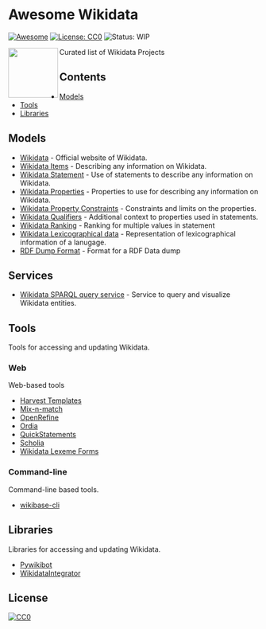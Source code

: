 # Awesome Wikidata
[![Awesome](https://awesome.re/badge.svg)](https://awesome.re) [![License: CC0](https://img.shields.io/badge/License-CC0-lightgrey.svg)](https://creativecommons.org/publicdomain/zero/1.0/) ![Status: WIP](https://img.shields.io/badge/status-WIP-red.svg)


[<img src="https://www.wikidata.org/static/images/project-logos/wikidatawiki.png" align="left" width="100">]([https://activitypub.rocks/](https://www.wikidata.org/wiki/Wikidata:Main_Page))

Curated list of Wikidata Projects

## Contents
* [Models](#models)
* [Tools](#tools)
* [Libraries](#libraries)

## Models
- [Wikidata](https://www.wikidata.org/wiki/Wikidata:Main_Page) - Official website of Wikidata.
- [Wikidata Items](https://www.wikidata.org/wiki/Help:Items) - Describing any information on Wikidata.
- [Wikidata Statement](https://www.wikidata.org/wiki/Help:Statements) - Use of statements to describe any information on Wikidata.
- [Wikidata Properties](https://www.wikidata.org/wiki/Help:Properties) - Properties to use for describing any information on Wikidata.
- [Wikidata Property Constraints](https://www.wikidata.org/wiki/Help:Property_constraints_portal) - Constraints and limits on the properties.
- [Wikidata Qualifiers](https://www.wikidata.org/wiki/Help:Qualifiers) - Additional context to properties used in statements.
- [Wikidata Ranking](https://www.wikidata.org/wiki/Help:Ranking) - Ranking for multiple values in statement
- [Wikidata Lexicographical data](https://www.wikidata.org/wiki/Wikidata:Lexicographical_data) - Representation of lexicographical information of a lanugage.
- [RDF Dump Format](https://www.mediawiki.org/wiki/Wikibase/Indexing/RDF_Dump_Format) - Format for a RDF Data dump

## Services
- [Wikidata SPARQL query service](https://www.wikidata.org/wiki/Wikidata:SPARQL_query_service) - Service to query and visualize Wikidata entities.

## Tools
Tools for accessing and updating Wikidata.

### Web
Web-based tools
- [Harvest Templates](https://pltools.toolforge.org/harvesttemplates)
- [Mix-n-match](https://tools.wmflabs.org/mix-n-match/#/)
- [OpenRefine](https://github.com/OpenRefine/OpenRefine)
- [Ordia](https://tools.wmflabs.org/ordia/)
- [QuickStatements](https://tools.wmflabs.org/quickstatements)
- [Scholia](https://scholia.toolforge.org/)
- [Wikidata Lexeme Forms](https://lexeme-forms.toolforge.org/)

### Command-line
Command-line based tools.
- [wikibase-cli](https://github.com/maxlath/wikibase-cli)

## Libraries
Libraries for accessing and updating Wikidata.
- [Pywikibot](https://github.com/wikimedia/pywikibot)
- [WikidataIntegrator](https://github.com/SuLab/WikidataIntegrator)


## License

[![CC0](http://mirrors.creativecommons.org/presskit/buttons/88x31/svg/cc-zero.svg)](https://creativecommons.org/publicdomain/zero/1.0/)
